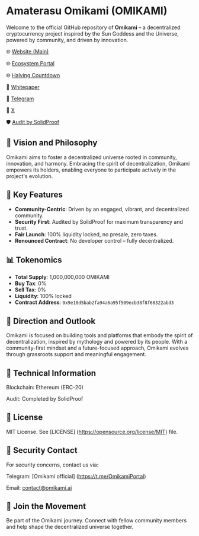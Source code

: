 # Amaterasu Omikami (OMIKAMI)
Welcome to the official GitHub repository of **Omikami** – a decentralized cryptocurrency project inspired by the Sun Goddess and the Universe, powered by community, and driven by innovation.

🌐 [Website (Main)](https://omikamitoken.com)

🌐 [Ecosystem Portal](https://omikami.ai)

🌐 [Halving Countdown](https://omikami.com)

📄 [Whitepaper](https://omikamitoken.com/download/omikami.pdf)

💬 [Telegram](https://t.me/OmikamiPortal)

📢 [X](https://x.com/omikamitoken)

🛡️ [Audit by SolidProof](https://app.solidproof.io/projects/amaterasu-omikami)

## 🌟 Vision and Philosophy

Omikami aims to foster a decentralized universe rooted in community, innovation, and harmony. Embracing the spirit of decentralization, Omikami empowers its holders, enabling everyone to participate actively in the project's evolution.

## 🔐 Key Features

* **Community-Centric**: Driven by an engaged, vibrant, and decentralized community.
* **Security First**: Audited by SolidProof for maximum transparency and trust.
* **Fair Launch**: 100% liquidity locked, no presale, zero taxes.
* **Renounced Contract**: No developer control – fully decentralized.

## 📊 Tokenomics

* **Total Supply**: 1,000,000,000 OMIKAMI
* **Buy Tax**: 0%
* **Sell Tax**: 0%
* **Liquidity**: 100% locked
* **Contract Address**: `0x9e18d5bab2fa94a6a95f509ecb38f8f68322abd3`

## 🧭 Direction and Outlook

Omikami is focused on building tools and platforms that embody the spirit of decentralization, inspired by mythology and powered by its people. With a community-first mindset and a future-focused approach, Omikami evolves through grassroots support and meaningful engagement.

## 🧱 Technical Information

Blockchain: Ethereum (ERC-20)

Audit: Completed by SolidProof

## 📜 License

MIT License. See [LICENSE] (https://opensource.org/license/MIT) file.

## 🔐 Security Contact

For security concerns, contact us via:

Telegram: [Omikami official] (https://t.me/OmikamiPortal)

Email: contact@omikami.ai

## 🤝 Join the Movement

Be part of the Omikami journey. Connect with fellow community members and help shape the decentralized universe together.
